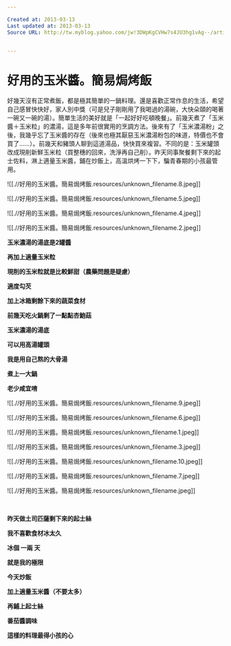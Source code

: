 ```yaml
---

Created at: 2013-03-13
Last updated at: 2013-03-13
Source URL: http://tw.myblog.yahoo.com/jw!3DWpKgCVHw7s4JU3hg1vAg--/article?mid=17784&prev=17792&next=17768


---
```


# 好用的玉米醬。簡易焗烤飯


 好幾天沒有正常煮飯，都是極其簡單的一鍋料理。還是喜歡正常作息的生活，希望自己感冒快快好，家人別中獎（可是兒子剛剛用了我喝過的湯碗，大快朵頤的喝著一碗又一碗的湯）。簡單生活的美好就是「一起好好吃頓晚餐」。前幾天煮了「玉米醬＋玉米粒」的濃湯，這是多年前很實用的烹調方法。後來有了「玉米濃湯粉」之後，我幾乎忘了玉米醬的存在（後來也極其厭惡玉米濃湯粉包的味道，特價也不會買了……）。前幾天和豬頭人聊到這道湯品，快快買來複習。不同的是：玉米罐頭改成現削新鮮玉米粒（買整穗的回來，洗淨再自己削）。昨天同事聚餐剩下來的起士佐料，淋上適量玉米醬，鋪在炒飯上，高溫烘烤一下下，騙青春期的小孩最管用。

![[.//好用的玉米醬。簡易焗烤飯.resources/unknown_filename.8.jpeg]]

![[.//好用的玉米醬。簡易焗烤飯.resources/unknown_filename.5.jpeg]]

![[.//好用的玉米醬。簡易焗烤飯.resources/unknown_filename.4.jpeg]]

![[.//好用的玉米醬。簡易焗烤飯.resources/unknown_filename.2.jpeg]]

**玉米濃湯的湯底是2罐醬**

**再加上適量玉米粒**

**現削的玉米粒就是比較鮮甜（農藥問題是疑慮）**

**適度勾芡**

**加上冰箱剩餘下來的蔬菜食材**

**前幾天吃火鍋剩了一點點杏鮑菇**

**玉米濃湯的湯底**

**可以用高湯罐頭**

**我是用自己熬的大骨湯**

**煮上一大鍋**

**老少咸宜唷**

![[.//好用的玉米醬。簡易焗烤飯.resources/unknown_filename.9.jpeg]]

![[.//好用的玉米醬。簡易焗烤飯.resources/unknown_filename.6.jpeg]]

![[.//好用的玉米醬。簡易焗烤飯.resources/unknown_filename.1.jpeg]]

![[.//好用的玉米醬。簡易焗烤飯.resources/unknown_filename.3.jpeg]]

![[.//好用的玉米醬。簡易焗烤飯.resources/unknown_filename.10.jpeg]]

![[.//好用的玉米醬。簡易焗烤飯.resources/unknown_filename.7.jpeg]]

![[.//好用的玉米醬。簡易焗烤飯.resources/unknown_filename.jpeg]]

 

**昨天做土司匹薩剩下來的起士絲**

**我不喜歡食材冰太久**

**冰個 一兩 天**

**就是我的極限**

**今天炒飯**

**加上適量玉米醬（不要太多）**

**再鋪上起士絲**

**番茄醬調味**

**這樣的料理最得小孩的心**


